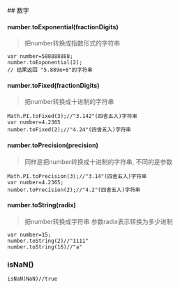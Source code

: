 <link rel="stylesheet" href="http://yandex.st/highlightjs/6.1/styles/default.min.css">
<script src="http://yandex.st/highlightjs/6.1/highlight.min.js"></script>
<script>
    hljs.tabReplace = '    ';
    hljs.initHighlightingOnLoad();
</script>
​	
## 数字

#### number.toExponential(fractionDigits)
> 把number转换成指数形式的字符串

	var number=588888888;
	number.toExponential(2);
	// 结果返回 "5.889e+8"的字符串


#### number.toFixed(fractionDigits)
> 把number转换成十进制的字符串

	Math.PI.toFixed(3);//"3.142"(四舍五入)字符串
	var number=4.2365
	number.toFixed(2);//"4.24"(四舍五入)字符串

#### number.toPrecision(precision)
> 同样是把number转换成十进制的字符串, 不同的是参数

	Math.PI.toPrecision(3);//"3.14"(四舍五入)字符串
	var number=4.2365;
	number.toPrecision(2);//"4.2"(四舍五入)字符串

#### number.toString(radix)
> 把number转换成字符串 参数radix表示转换为多少进制

	var number=15;
	number.toString(2)//"1111"
	number.toString(16)//"a"

### isNaN()

	isNaN(NaN)//true
